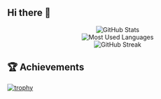 ## Hi there 👋

<!--
**nikithamarythomas/nikithamarythomas** is a ✨ _special_ ✨ repository because its `README.md` (this file) appears on your GitHub profile.

Here are some ideas to get you started:

- 🔭 I’m currently working on ...
- 🌱 I’m currently learning ...
- 👯 I’m looking to collaborate on ...
- 🤔 I’m looking for help with ...
- 💬 Ask me about ...
- 📫 How to reach me: ...
- 😄 Pronouns: ...
- ⚡ Fun fact: ...
-->



<div align="center">
  <img src="https://github-readme-stats.vercel.app/api?username=nikithamarythomas&show_icons=true&theme=tokyonight" alt="GitHub Stats" />
  <br />
  <img src="https://github-readme-stats.vercel.app/api/top-langs/?username=nikithamarythomas&layout=compact&theme=hacker" alt="Most Used Languages" />
  <br />
  <img src="https://github-readme-streak-stats.herokuapp.com/?user=nikithamarythomas&theme=synthwave" alt="GitHub Streak" />
</div>


## 🏆 Achievements
[![trophy](https://github-profile-trophy.vercel.app/?username=nikithamarythomas&theme=darkhub)](https://github.com/ryo-ma/github-profile-trophy)

